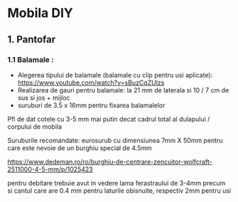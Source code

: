 # Mobila DIY

## 1. Pantofar

### 1.1 Balamale :
 - Alegerea tipului de balamale (balamale cu clip pentru usi aplicate): https://www.youtube.com/watch?v=sBuzCqZUlzs
 - Realizarea de gauri pentru balamale: la 21 mm de laterala si 10 / 7 cm de sus si jos + mijloc
 - suruburi de 3.5 x 16mm pentru fixarea balamalelor
 
 Pfl de dat cotele cu 3-5 mm mai putin decat cadrul total al dulapului / corpului de mobila

Suruburile recomandate: eurosurub cu dimensiunea 7mm X 50mm pentru care este nevoie de un burghiu special de 4.5mm

https://www.dedeman.ro/ro/burghiu-de-centrare-zencuitor-wolfcraft-2511000-4-5-mm/p/1025423

pentru debitare trebuie avut in vedere lama ferastraului de 3-4mm precum si cantul care are 0.4 mm pentru laturile obisnuite, respectiv 2mm pentru usi

